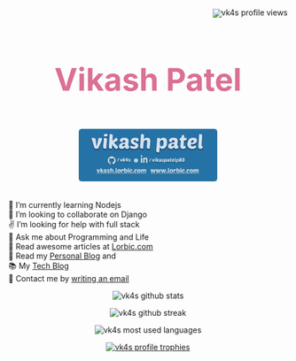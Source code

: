 <div align="center">
      <!-- PROFILE VIEWS -->
	<p align="right" style="line-height:1em"> 
	<img  style="width:100px" src="https://komarev.com/ghpvc/?username=vk4s&label=Profile%20views&color=d87093&style=flat" alt="vk4s profile views" /> </p>
	<!-- NAME -->
	<h1 id="name" align="center" style="font-weight:bolder;color: palevioletred; font-size:4em">Vikash Patel</h1>
    <br>
	<div align="center">
		<img  style="width:250px; height:auto" src="./header.png" alt="vk4s profile header" />
	</div>	
	<br>
	<p align="left">
	🌱 I’m currently learning Nodejs  <br>
	👯 I’m looking to collaborate on Django  <br>
	✌ I’m looking for help with full stack  <br>
	💬 Ask me about Programming and Life  <br>
	📖 Read awesome articles at <a href="https://www.lorbic.com" target="_BLANK"> Lorbic.com </a> <br>
	📖 Read my <a href="https://vk4s.github.io/index.html">Personal Blog</a> and  <br>
	📚 My <a href="https://villageprogrammer.blogspot.com">Tech Blog</a>  <br>
	📧 Contact me by <a href="mailto:vikash@lrbc.ml" alt="vikash@lrbc.ml">writing an email</a><br>
	</p>
	<!-- GITHUB STATS -->
	<p align="center"> <img src="https://github-readme-stats.vercel.app/api?username=vk4s&theme=dracula&show_icons=true&count_private=true" alt="vk4s github stats" /> </p>
	<!-- GITHUB STREAK -->
	<p align="center"><img src="https://github-readme-streak-stats.herokuapp.com/?user=vk4s&theme=dracula" alt="vk4s github streak" /></p>
	<!-- MOST USED LANGUAGES -->
	<p align="center"><img  src="https://github-readme-stats.vercel.app/api/top-langs?username=vk4s&show_icons=true&locale=en&layout=compact&theme=dracula" alt="vk4s most used languages" /></p>
	<!-- TROPHIES -->
	<p align="center"> <a href="https://github.com/ryo-ma/github-profile-trophy"><img style="" src="https://github-profile-trophy.vercel.app/?username=vk4s&theme=dracula" alt="vk4s profile trophies" /></a> </p>

</div>
